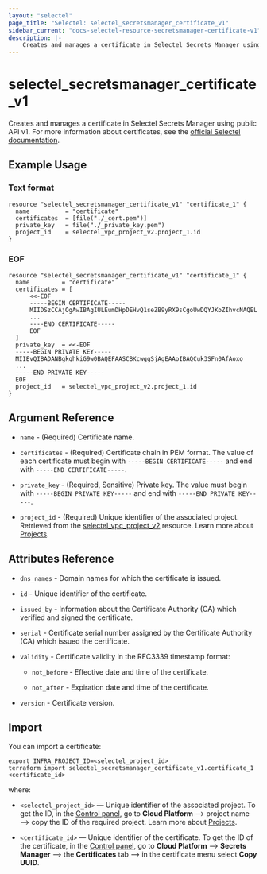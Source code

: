 ```yaml
---
layout: "selectel"
page_title: "Selectel: selectel_secretsmanager_certificate_v1"
sidebar_current: "docs-selectel-resource-secretsmanager-certificate-v1"
description: |-
    Creates and manages a certificate in Selectel Secrets Manager using public API v1.
---
```


# selectel\_secretsmanager\_certificate_v1

Creates and manages a certificate in Selectel Secrets Manager using public API v1. For more information about certificates, see the [official Selectel documentation](https://docs.selectel.ru/en/cloud/secrets-manager/certificates/).

## Example Usage

### Text format

```hcl
resource "selectel_secretsmanager_certificate_v1" "certificate_1" {
  name          = "certificate"
  certificates  = [file("./_cert.pem")]
  private_key   = file("./_private_key.pem")
  project_id    = selectel_vpc_project_v2.project_1.id
}
```

### EOF

```hcl
resource "selectel_secretsmanager_certificate_v1" "certificate_1" {
  name         = "certificate"
  certificates = [
      <<-EOF
      -----BEGIN CERTIFICATE-----
      MIIDSzCCAjOgAwIBAgIULEumDHpDEHvQ1seZB9yRX9sCgoUwDQYJKoZIhvcNAQEL
      ...
      ----END CERTIFICATE-----
      EOF
  ]
  private_key  = <<-EOF
  -----BEGIN PRIVATE KEY-----
  MIIEvQIBADANBgkqhkiG9w0BAQEFAASCBKcwggSjAgEAAoIBAQCuk3SFn0AfAoxo
  ...
  -----END PRIVATE KEY-----
  EOF
  project_id   = selectel_vpc_project_v2.project_1.id
}
```

## Argument Reference

* `name` - (Required) Certificate name.

* `certificates` - (Required) Certificate chain in PEM format. The value of each certificate must begin with `-----BEGIN CERTIFICATE-----` and end with `-----END CERTIFICATE-----`.

* `private_key` - (Required, Sensitive) Private key. The value must begin with `-----BEGIN PRIVATE KEY-----` and end with `-----END PRIVATE KEY-----`.

* `project_id` - (Required) Unique identifier of the associated project. Retrieved from the [selectel_vpc_project_v2](https://registry.terraform.io/providers/selectel/selectel/latest/docs/resources/vpc_project_v2) resource. Learn more about [Projects](https://docs.selectel.ru/en/control-panel-actions/projects/about-projects/).

## Attributes Reference

* `dns_names` - Domain names for which the certificate is issued.

* `id` - Unique identifier of the certificate.

* `issued_by` - Information about the Certificate Authority (CA) which verified and signed the certificate.

* `serial` - Certificate serial number assigned by the Certificate Authority (CA) which issued the certificate.

* `validity` - Certificate validity in the RFC3339 timestamp format:

    * `not_before` - Effective date and time of the certificate.

    * `not_after` - Expiration date and time of the certificate.

* `version` - Certificate version.

## Import

You can import a certificate:

```shell
export INFRA_PROJECT_ID=<selectel_project_id>
terraform import selectel_secretsmanager_certificate_v1.certificate_1 <certificate_id>
```

where:

* `<selectel_project_id>` — Unique identifier of the associated project. To get the ID, in the [Control panel](https://my.selectel.ru/vpc/secrets-manager), go to **Cloud Platform** ⟶ project name ⟶ copy the ID of the required project. Learn more about [Projects](https://docs.selectel.ru/en/control-panel-actions/projects/about-projects/).

* `<certificate_id>` — Unique identifier of the certificate. To get the ID of the certificate, in the [Control panel](https://my.selectel.ru/vpc/secrets-manager/), go to **Cloud Platform** ⟶ **Secrets Manager** ⟶ the **Certificates** tab ⟶ in the certificate menu select **Copy UUID**.